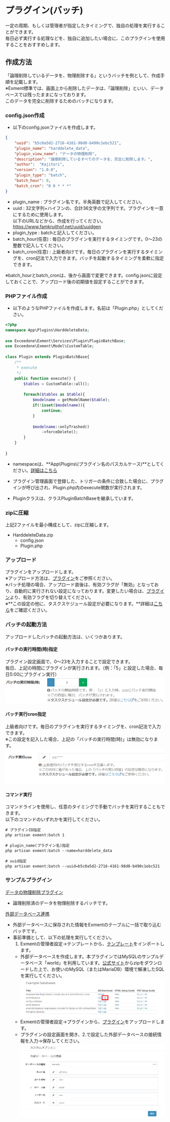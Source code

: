 # プラグイン(バッチ)
一定の周期、もしくは管理者が指定したタイミングで、独自の処理を実行することができます。  
毎日必ず実行する処理などを、独自に追加したい場合に、このプラグインを使用することをおすすめします。  


## 作成方法
「論理削除しているデータを、物理削除する」というバッチを例として、作成手順を記載します。  
※Exment標準では、画面上から削除したデータは、「論理削除」といい、データベースでは残ったままになっております。  
このデータを完全に削除するためのバッチになります。  

### config.json作成
- 以下のconfig.jsonファイルを作成します。  

~~~ json
{
    "uuid": "b5c0a5d2-2716-4161-98d0-b490c1ebc521",
    "plugin_name": "harddelete_data",
    "plugin_view_name": "データの物理削除",
    "description": "論理削除しているすべてのデータを、完全に削除します。",
    "author":  "Kajitori",
    "version": "1.0.0",
    "plugin_type": "batch",
    "batch_hour": 0,
    "batch_cron": "0 0 * * *"
}
~~~

- plugin_name : プラグイン名です。半角英数で記入してください。
- uuid : 32文字列+ハイフンの、合計36文字の文字列です。プラグインを一意にするために使用します。  
以下のURLなどから、作成を行ってください。  
https://www.famkruithof.net/uuid/uuidgen
- plugin_type : batchと記入してください。  
- batch_hour(任意) : 毎日のプラグインを実行するタイミングです。0～23の整数で記入してください。  
- batch_cron(任意) : 上級者向けです。毎日のプラグインを実行するタイミングを、cron記法で入力できます。バッチを起動するタイミングを柔軟に指定できます。  

※batch_hourとbatch_cronは、後から画面で変更できます。config.jsonに設定しておくことで、アップロード後の初期値を設定することができます。  


### PHPファイル作成
- 以下のようなPHPファイルを作成します。名前は「Plugin.php」としてください。

~~~ php
<?php
namespace App\Plugins\HarddeleteData;

use Exceedone\Exment\Services\Plugin\PluginBatchBase;
use Exceedone\Exment\Model\CustomTable;

class Plugin extends PluginBatchBase{
    /**
     * execute
     */
    public function execute() {
        $tables = CustomTable::all();

        foreach($tables as $table){
            $modelname = getModelName($table);
            if(!isset($modelname)){
                continue;
            }

            $modelname::onlyTrashed()
                ->forceDelete();
        }
    }
    
}
~~~
- namespaceは、**App\Plugins\\(プラグイン名のパスカルケース)**としてください。[詳細はこちら](/ja/plugin_quickstart#プラグイン名のnamespace)

- プラグイン管理画面で登録した、トリガーの条件に合致した場合に、プラグインが呼び出され、Plugin.php内のexecute関数が実行されます。  

- Pluginクラスは、クラスPluginBatchBaseを継承しています。  

### zipに圧縮
上記2ファイルを最小構成として、zipに圧縮します。  
- HarddeleteData.zip
    - config.json
    - Plugin.php


### アップロード
プラグインをアップロードします。  
※アップロード方法は、[プラグイン](/ja/plugin)をご参照ください。  
※バッチ処理の場合、アップロード直後は、有効フラグが「無効」となっており、自動的に実行されない設定になっております。変更したい場合は、[プラグイン](/ja/plugin)より、有効フラグを切り替えてください。  
※**この設定の他に、タスクスケジュール設定が必要になります。**詳細は[こちら](/ja/quickstart_more?id=タスクスケジュール)をご確認ください。


### バッチの起動方法
アップロードしたバッチの起動方法は、いくつかあります。  

#### バッチの実行時間(時)指定
プラグイン設定画面で、0～23を入力することで設定できます。  
毎日、上記の時間にプラグインが実行されます。（例：「5」と設定した場合、毎日5:00にプラグイン実行）  
![プラグイン画面](img/plugin/plugin_batch1.png)  

#### バッチ実行cron指定
上級者向けです。毎日のプラグインを実行するタイミングを、cron記法で入力できます。  
※この設定を記入した場合、上記の「バッチの実行時間(時)」は無効になります。  
![プラグイン画面](img/plugin/plugin_batch2.png)  

#### コマンド実行
コマンドラインを使用し、任意のタイミングで手動でバッチを実行することもできます。  
以下のコマンドのいずれかを実行してください。  

~~~
# プラグインID指定
php artisan exment:batch 1

# plugin_name(プラグイン名)指定
php artisan exment:batch --name=harddelete_data

# uuid指定
php artisan exment:batch --uuid=b5c0a5d2-2716-4161-98d0-b490c1ebc521
~~~


### サンプルプラグイン
[データの物理削除プラグイン](https://exment.net/downloads/sample/plugin/HarddeleteBatch.zip)  
- 論理削除済のデータを物理削除するバッチです。  
  
[外部データベース連携](https://exment.net/downloads/sample/plugin/PluginSyncBatch.zip)  
- 外部データベースに保存された情報をExmentのテーブルに一括で取り込むバッチです。  
- 事前準備として、以下の処理を実行してください。
    1. Exmentの管理者設定→テンプレートから、[テンプレート](https://exment.net/downloads/sample/template/city_template.zip)をインポートします。  
    - 外部データベースを作成します。本プラグインではMySQLのサンプルデータベース「world」を利用しています。[公式サイト](https://dev.mysql.com/doc/index-other.html)からzipをダウンロードした上で、お使いのMySQL（またはMariaDB）環境で解凍したSQLを実行してください。
![MySQLダウンロード画面](img/plugin/plugin_event1.png)  
    - Exmentの管理者設定→プラグインから、[プラグイン](https://exment.net/downloads/sample/plugin/PluginSyncBatch.zip)をアップロードします。  
    - プラグインの設定画面を開き、2.で設定した外部データベースの接続情報を入力→保存してください。  
![プラグイン設定画面](img/plugin/plugin_event2.png)  
